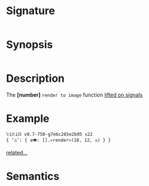 # Signature
```vikid-signature
```

# Synopsis
```vikid-synopsis
```

# Description
The __[number]__ `render to image` function [lifted on signals](/refman/concepts/pure_functions)

# Example
```vikid-script
𝕍i𝕂i𝔻 v0.7-750-g7e6c265e2b95 s22
{ ‘⌂’: { a👁: [].«render»(18, 12, ☒) } }
```


[related...](interpolated?)

# Semantics